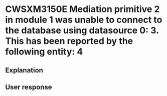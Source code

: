 # CWSXM3150E Mediation primitive 2 in module 1 was unable to connect to the database using datasource 0: 3. This has been reported by the following entity: 4

## Explanation

## User response